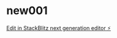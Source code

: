 # new001

[Edit in StackBlitz next generation editor ⚡️](https://stackblitz.com/~/github.com/hotwellkz/new001)